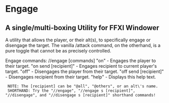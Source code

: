 Engage
======
A single/multi-boxing Utility for FFXI Windower
---------------------------------------------------

A utility that allows the player, or their alt(s), to specifically engage or disengage the target. The vanilla /attack command, on the otherhand, is a pure toggle that cannot be as precisely controlled.

Engage commands:
	//engage [commands]
		"on"                   - Engages the player to their target.
		"on send [recipient]"  - Engages recipient to current player\'s target.
		"off"                  - Disengages the player from their target.
		"off send [recipient]" - Disengages recipient from their target.
		"help"                 - Displays this help text.
	 
	 NOTE: The [recipient] can be "@all", "@others", or an alt\'s name.
	 SHORTHAND: Try the "//engage", "//engage s [recipient]", "//disengage", and "//disengage s [recipient]" shorthand commands!